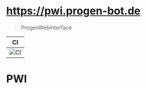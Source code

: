# https://pwi.progen-bot.de
> ProgenWebInterface 

| CI      |
|-------|
|![CI](https://github.com/Progen-Dev/ProgenWebinterface/workflows/CI/badge.svg?branch=master&event=push)    |

# PWI
